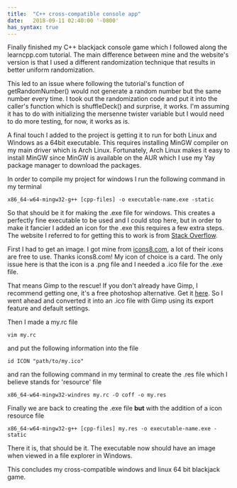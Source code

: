 ```yaml
---
title:  "C++ cross-compatible console app"
date:   2018-09-11 02:40:00 '-0800'
has_syntax: true
---
```


Finally finished my C++ blackjack console game which I followed along the learncpp.com tutorial. The main difference between mine and the website's version is that I used a different randomization technique that results in better uniform randomization.

This led to an issue where following the tutorial's function of getRandomNumber() would not generate a random number but the same number every time. I took out the randomization code and put it into the caller's function which is shuffleDeck() and surprise, it works. I'm assuming it has to do with initializing the mersenne twister variable but I would need to do more testing, for now, it works as is.

A final touch I added to the project is getting it to run for both Linux and Windows as a 64bit executable. This requires installing MinGW compiler on my main driver which is Arch Linux. Fortunately, Arch Linux makes it easy to install MinGW since MinGW is available on the AUR which I use my Yay package manager to download the packages.

In order to compile my project for windows I run the following command in my terminal

```shell
x86_64-w64-mingw32-g++ [cpp-files] -o executable-name.exe -static 
```

So that should be it for making the .exe file for windows. This creates a perfectly fine executable to be used and I could stop here, but in order to make it fancier I added an icon for the .exe this requires a few extra steps. The website I referred to for getting this to work is from <a href="https://stackoverflow.com/questions/708238/how-do-i-add-an-icon-to-a-mingw-gcc-compiled-executable">Stack Overflow</a>.

First I had to get an image. I got mine from <a href="https://icons8.com/">icons8.com</a>, a lot of their icons are free to use. Thanks icons8.com! My icon of choice is a card. The only issue here is that the icon is a .png file and I needed a .ico file for the .exe file.

That means Gimp to the rescue! If you don't already have Gimp, I recommend getting one, it's a free photoshop alternative. Get it <a href="https://www.gimp.org/">here</a>. So I went ahead and converted it into an .ico file with Gimp using its export feature and default settings.

Then I made a my.rc file

```shell
vim my.rc
```
and put the following information into the file

```shell
id ICON "path/to/my.ico"
```

and ran the following command in my terminal to create the .res file which I believe stands for 'resource' file

```shell
x86_64-w64-mingw32-windres my.rc -O coff -o my.res
```

Finally we are back to creating the .exe file **but** with the addition of a icon resource file

```shell
x86_64-w64-mingw32-g++ [cpp-files] my.res -o executable-name.exe -static
```

There it is, that should be it. The executable now should have an image when viewed in a file explorer in Windows.

This concludes my cross-compatible windows and linux 64 bit blackjack game.
